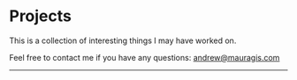 Projects
========

This is a collection of interesting things I may have worked on.

Feel free to contact me if you have any questions: andrew@mauragis.com

---

